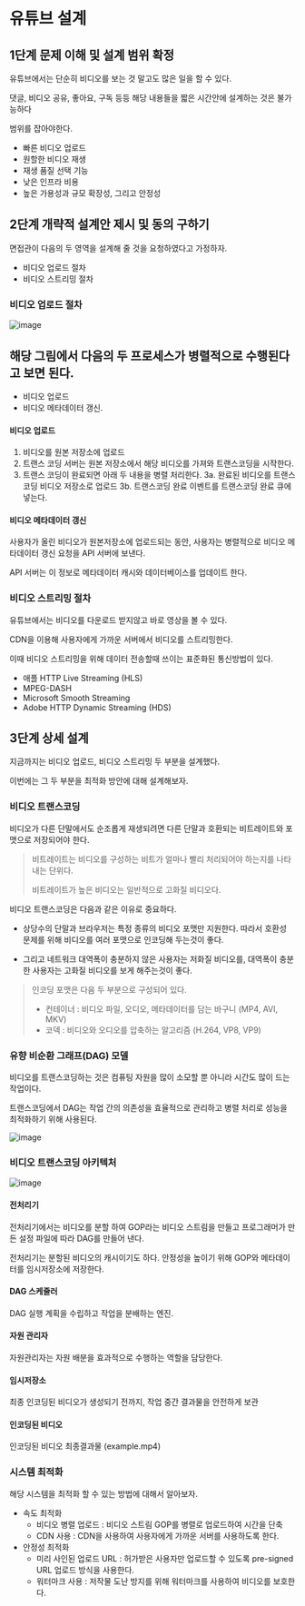 # 유튜브 설계

## 1단계 문제 이해 및 설계 범위 확정

유튜브에서는 단순히 비디오를 보는 것 말고도 많은 일을 할 수 있다.

댓글, 비디오 공유, 좋아요, 구독 등등 해당 내용들을 짧은 시간안에 설계하는 것은 불가능하다

범위를 잡아야한다.

- 빠른 비디오 업로드
- 원할한 비디오 재생
- 재생 품질 선택 기능
- 낮은 인프라 비용
- 높은 가용성과 규모 확장성, 그리고 안정성

## 2단계 개략적 설계안 제시 및 동의 구하기

면접관이 다음의 두 영역을 설계해 줄 것을 요청하였다고 가정하자.

- 비디오 업로드 절차
- 비디오 스트리밍 절차

### 비디오 업로드 절차

![image](https://github.com/user-attachments/assets/e8643888-8705-44eb-9f5b-fd5e77955678)

해당 그림에서 다음의 두 프로세스가 병렬적으로 수행된다고 보면 된다.
- 
- 비디오 업로드
- 비디오 메타데이터 갱신.

#### 비디오 업로드

1. 비디오를 원본 저장소에 업로드
2. 트랜스 코딩 서버는 원본 저장소에서 해당 비디오를 가져와 트랜스코딩을 시작한다.
3. 트랜스 코딩이 완료되면 아래 두 내용을 병렬 처리한다.
   3a. 완료된 비디오를 트랜스코딩 비디오 저장소로 업로드
   3b. 트랜스코딩 완료 이벤트를 트랜스코딩 완료 큐에 넣는다.

#### 비디오 메타데이터 갱신

사용자가 올린 비디오가 원본저장소에 업로드되는 동안, 사용자는 병렬적으로 비디오 메타데이터 갱신 요청을 API 서버에 보낸다.

API 서버는 이 정보로 메타데이터 캐시와 데이터베이스를 업데이트 한다.

### 비디오 스트리밍 절차

유튜브에서는 비디오를 다운로드 받지않고 바로 영상을 볼 수 있다.

CDN을 이용해 사용자에게 가까운 서버에서 비디오를 스트리밍한다.

이때 비디오 스트리밍을 위해 데이터 전송할때 쓰이는 표준화된 통신방법이 있다.

- 애플 HTTP Live Streaming (HLS)
- MPEG-DASH
- Microsoft Smooth Streaming
- Adobe HTTP Dynamic Streaming (HDS)

## 3단계 상세 설계

지금까지는 비디오 업로드, 비디오 스트리밍 두 부분을 설계했다.

이번에는 그 두 부분을 최적화 방안에 대해 설계해보자.

### 비디오 트랜스코딩

비디오가 다른 단말에서도 순조롭게 재생되려면 다른 단말과 호환되는 비트레이트와 포맷으로 저장되어야 한다.

> 비트레이트는 비디오를 구성하는 비트가 얼마나 빨리 처리되어야 하는지를 나타내는 단위다.
> 
> 비트레이트가 높은 비디오는 일반적으로 고화질 비디오다.

비디오 트랜스코딩은 다음과 같은 이유로 중요하다.

- 상당수의 단말과 브라우저는 특정 종류의 비디오 포맷만 지원한다. 따라서 호환성 문제를 위해 비디오를 여러 포맷으로 인코딩해 두는것이 좋다.

- 그리고 네트워크 대역폭이 충분하지 않은 사용자는 저화질 비디오를, 대역폭이 충분한 사용자는 고화질 비디오를 보게 해주는것이 좋다.

> 인코딩 포맷은 다음 두 부분으로 구성되어 있다.
>
> - 컨테이너 : 비디오 파일, 오디오, 메타데이터를 담는 바구니 (MP4, AVI, MKV)
> - 코덱 : 비디오와 오디오를 압축하는 알고리즘 (H.264, VP8, VP9)

### 유향 비순환 그래프(DAG) 모델

비디오를 트랜스코딩하는 것은 컴퓨팅 자원을 많이 소모할 뿐 아니라 시간도 많이 드는 작업이다.

트랜스코딩에서 DAG는 작업 간의 의존성을 효율적으로 관리하고 병렬 처리로 성능을 최적화하기 위해 사용된다.

![image](https://github.com/user-attachments/assets/0e8d6676-f767-47fa-8d35-624a01ed5f17)

### 비디오 트랜스코딩 아키텍처

![image](https://github.com/user-attachments/assets/d64ecd4d-7125-462b-99bf-7a04f7cfaebd)

#### 전처리기

전처리기에서는 비디오를 분할 하여 GOP라는 비디오 스트림을 만들고 프로그래머가 만든 설정 파일에 따라 DAG를 만들어 낸다.

전처리기는 분할된 비디오의 캐시이기도 하다. 안정성을 높이기 위해 GOP와 메타데이터를 임시저장소에 저장한다.

#### DAG 스케줄러

DAG 실행 계획을 수립하고 작업을 분배하는 엔진.

#### 자원 관리자

자원관리자는 자원 배분을 효과적으로 수행하는 역할을 담당한다.

#### 임시저장소

최종 인코딩된 비디오가 생성되기 전까지, 작업 중간 결과물을 안전하게 보관

#### 인코딩된 비디오

인코딩된 비디오 최종결과물 (example.mp4)

### 시스템 최적화

해당 시스템을 최적화 할 수 있는 방법에 대해서 알아보자.

- 속도 최적화
  - 비디오 병렬 업로드 : 비디오 스트림 GOP를 병렬로 업로드하여 시간을 단축
  - CDN 사용 : CDN을 사용하여 사용자에게 가까운 서버를 사용하도록 한다.
- 안정성 최적화
  - 미리 사인된 업로드 URL : 허가받은 사용자만 업로드할 수 있도록 pre-signed URL 업로드 방식을 사용한다.
  - 워터마크 사용 : 저작물 도난 방지를 위해 워터마크를 사용하여 비디오를 보호한다.
